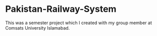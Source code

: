 # Pakistan-Railway-System
This was a semester project which I created with my group member at Comsats University Islamabad.
